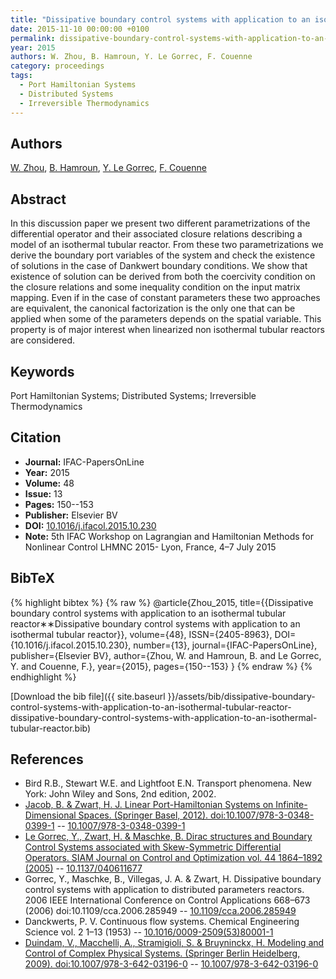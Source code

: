 ```yaml
---
title: "Dissipative boundary control systems with application to an isothermal tubular reactor∗∗Dissipative boundary control systems with application to an isothermal tubular reactor"
date: 2015-11-10 00:00:00 +0100
permalink: dissipative-boundary-control-systems-with-application-to-an-isothermal-tubular-reactor-dissipative-boundary-control-systems-with-application-to-an-isothermal-tubular-reactor
year: 2015
authors: W. Zhou, B. Hamroun, Y. Le Gorrec, F. Couenne
category: proceedings
tags:
  - Port Hamiltonian Systems
  - Distributed Systems
  - Irreversible Thermodynamics
---
```

 
## Authors
[W. Zhou](authors/weijun-zhou), [B. Hamroun](authors/boussad-hamroun), [Y. Le Gorrec](authors/yann-le-gorrec), [F. Couenne](authors/francoise-couenne)
 
## Abstract
In this discussion paper we present two different parametrizations of the differential operator and their associated closure relations describing a model of an isothermal tubular reactor. From these two parametrizations we derive the boundary port variables of the system and check the existence of solutions in the case of Dankwert boundary conditions. We show that existence of solution can be derived from both the coercivity condition on the closure relations and some inequality condition on the input matrix mapping. Even if in the case of constant parameters these two approaches are equivalent, the canonical factorization is the only one that can be applied when some of the parameters depends on the spatial variable. This property is of major interest when linearized non isothermal tubular reactors are considered.
 
## Keywords
Port Hamiltonian Systems; Distributed Systems; Irreversible Thermodynamics
 
## Citation
- **Journal:** IFAC-PapersOnLine
- **Year:** 2015
- **Volume:** 48
- **Issue:** 13
- **Pages:** 150--153
- **Publisher:** Elsevier BV
- **DOI:** [10.1016/j.ifacol.2015.10.230](https://doi.org/10.1016/j.ifacol.2015.10.230)
- **Note:** 5th IFAC Workshop on Lagrangian and Hamiltonian Methods for Nonlinear Control LHMNC 2015- Lyon, France, 4–7 July 2015
 
## BibTeX
{% highlight bibtex %}
{% raw %}
@article{Zhou_2015,
  title={{Dissipative boundary control systems with application to an isothermal tubular reactor∗∗Dissipative boundary control systems with application to an isothermal tubular reactor}},
  volume={48},
  ISSN={2405-8963},
  DOI={10.1016/j.ifacol.2015.10.230},
  number={13},
  journal={IFAC-PapersOnLine},
  publisher={Elsevier BV},
  author={Zhou, W. and Hamroun, B. and Le Gorrec, Y. and Couenne, F.},
  year={2015},
  pages={150--153}
}
{% endraw %}
{% endhighlight %}
 
[Download the bib file]({{ site.baseurl }}/assets/bib/dissipative-boundary-control-systems-with-application-to-an-isothermal-tubular-reactor-dissipative-boundary-control-systems-with-application-to-an-isothermal-tubular-reactor.bib)
 
## References
- Bird R.B., Stewart W.E. and Lightfoot E.N. Transport phenomena. New York: John Wiley and Sons, 2nd edition, 2002.
- [Jacob, B. & Zwart, H. J. Linear Port-Hamiltonian Systems on Infinite-Dimensional Spaces. (Springer Basel, 2012). doi:10.1007/978-3-0348-0399-1](linear-port-hamiltonian-systems-on-infinite-dimensional-spaces) -- [10.1007/978-3-0348-0399-1](https://doi.org/10.1007/978-3-0348-0399-1)
- [Le Gorrec, Y., Zwart, H. & Maschke, B. Dirac structures and Boundary Control Systems associated with Skew-Symmetric Differential Operators. SIAM Journal on Control and Optimization vol. 44 1864–1892 (2005)](dirac-structures-and-boundary-control-systems-associated-with-skew-symmetric-differential-operators) -- [10.1137/040611677](https://doi.org/10.1137/040611677)
- Gorrec, Y., Maschke, B., Villegas, J. A. & Zwart, H. Dissipative boundary control systems with application to distributed parameters reactors. 2006 IEEE International Conference on Control Applications 668–673 (2006) doi:10.1109/cca.2006.285949 -- [10.1109/cca.2006.285949](https://doi.org/10.1109/cca.2006.285949)
- Danckwerts, P. V. Continuous flow systems. Chemical Engineering Science vol. 2 1–13 (1953) -- [10.1016/0009-2509(53)80001-1](https://doi.org/10.1016/0009-2509(53)80001-1)
- [Duindam, V., Macchelli, A., Stramigioli, S. & Bruyninckx, H. Modeling and Control of Complex Physical Systems. (Springer Berlin Heidelberg, 2009). doi:10.1007/978-3-642-03196-0](modeling-and-control-of-complex-physical-systems) -- [10.1007/978-3-642-03196-0](https://doi.org/10.1007/978-3-642-03196-0)

